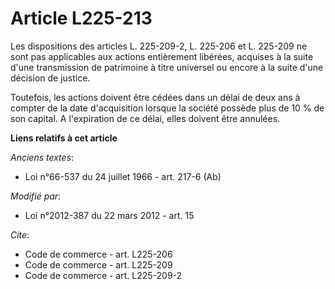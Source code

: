 # Article L225-213

Les dispositions des articles L. 225-209-2, L. 225-206 et L. 225-209 ne sont pas applicables aux actions entièrement
libérées, acquises à la suite d'une transmission de patrimoine à titre universel ou encore à la suite d'une décision de
justice. 

Toutefois, les actions doivent être cédées dans un délai de deux ans à compter de la date d'acquisition lorsque la société
possède plus de 10 % de son capital. A l'expiration de ce délai, elles doivent être annulées.

**Liens relatifs à cet article**

_Anciens textes_:

  - Loi n°66-537 du 24 juillet 1966 - art. 217-6 (Ab)

_Modifié par_:

  - Loi n°2012-387 du 22 mars 2012 - art. 15

_Cite_:

  - Code de commerce - art. L225-206
  - Code de commerce - art. L225-209
  - Code de commerce - art. L225-209-2
